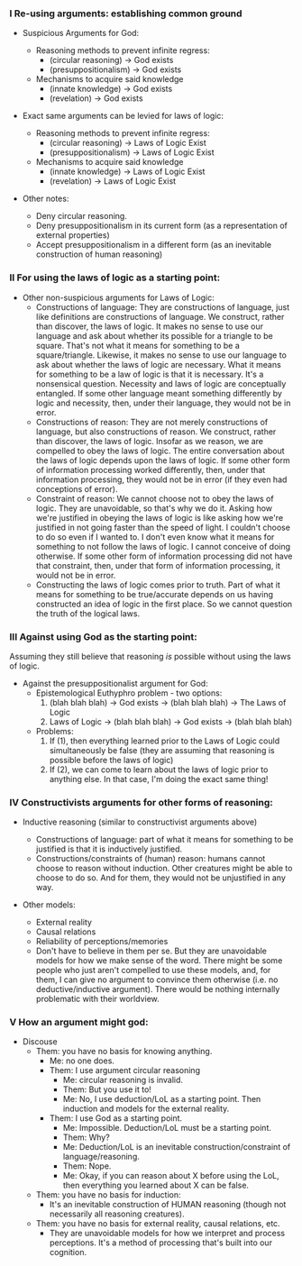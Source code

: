 ### I Re-using arguments: establishing common ground

- Suspicious Arguments for God:
    - Reasoning methods to prevent infinite regress:
        - (circular reasoning) -> God exists
        - (presuppositionalism) -> God exists
    - Mechanisms to acquire said knowledge
        - (innate knowledge) -> God exists
        - (revelation) -> God exists
        
- Exact same arguments can be levied for laws of logic:
    - Reasoning methods to prevent infinite regress:
        - (circular reasoning) -> Laws of Logic Exist
        - (presuppositionalism) -> Laws of Logic Exist
    - Mechanisms to acquire said knowledge
        - (innate knowledge) -> Laws of Logic Exist
        - (revelation) -> Laws of Logic Exist

- Other notes:
    - Deny circular reasoning.
    - Deny presuppositionalism in its current form (as a representation of external properties)
    - Accept presuppositionalism in a different form (as an inevitable construction of human reasoning)

### II For using the laws of logic as a starting point:

- Other non-suspicious arguments for Laws of Logic:
    - Constructions of language: They are constructions of language, just like definitions are constructions of language. We construct, rather than discover, the laws of logic. It makes no sense to use our language and ask about whether its possible for a triangle to be square. That's not what it means for something to be a square/triangle. Likewise, it makes no sense to use our language to ask about whether the laws of logic are necessary. What it means for something to be a law of logic is that it is necessary. It's a nonsensical question. Necessity and laws of logic are conceptually entangled. If some other language meant something differently by logic and necessity, then, under their language, they would not be in error.
    - Constructions of reason: They are not merely constructions of language, but also constructions of reason. We construct, rather than discover, the laws of logic. Insofar as we reason, we are compelled to obey the laws of logic. The entire conversation about the laws of logic depends upon the laws of logic. If some other form of information processing worked differently, then, under that information processing, they would not be in error (if they even had conceptions of error).
    - Constraint of reason: We cannot choose not to obey the laws of logic. They are unavoidable, so that's why we do it. Asking how we're justified in obeying the laws of logic is like asking how we're justified in not going faster than the speed of light. I couldn't choose to do so even if I wanted to. I don't even know what it means for something to not follow the laws of logic. I cannot conceive of doing otherwise. If some other form of information processing did not have that constraint, then, under that form of information processing, it would not be in error. 
    - Constructing the laws of logic comes prior to truth. Part of what it means for something to be true/accurate depends on us having constructed an idea of logic in the first place. So we cannot question the truth of the logical laws.

### III Against using God as the starting point:

Assuming they still believe that reasoning *is* possible without using the laws of logic.

- Against the presuppositionalist argument for God: 
    - Epistemological Euthyphro problem - two options:
        1. (blah blah blah) -> God exists -> (blah blah blah) -> The Laws of Logic
        2. Laws of Logic -> (blah blah blah) -> God exists -> (blah blah blah)
    - Problems:
        1. If (1), then everything learned prior to the Laws of Logic could simultaneously be false (they are assuming that reasoning is possible before the laws of logic)
        2. If (2), we can come to learn about the laws of logic prior to anything else. In that case, I'm doing the exact same thing!

### IV Constructivists arguments for other forms of reasoning:

- Inductive reasoning (similar to constructivist arguments above)
    - Constructions of language: part of what it means for something to be justified is that it is inductively justified.
    - Constructions/constraints of (human) reason: humans cannot choose to reason without induction. Other creatures might be able to choose to do so. And for them, they would not be unjustified in any way.

- Other models:
    - External reality
    - Causal relations
    - Reliability of perceptions/memories
    - Don't have to believe in them per se. But they are unavoidable models for how we make sense of the word. There might be some people who just aren't compelled to use these models, and, for them, I can give no argument to convince them otherwise (i.e. no deductive/inductive argument). There would be nothing internally problematic with their worldview.

### V How an argument might god:

- Discouse
    - Them: you have no basis for knowing anything.
        - Me: no one does.
        - Them: I use argument circular reasoning
            - Me: circular reasoning is invalid.
            - Them: But you use it to!
            - Me: No, I use deduction/LoL as a starting point. Then induction and models for the external reality.
        - Them: I use God as a starting point.
            - Me: Impossible. Deduction/LoL must be a starting point.
            - Them: Why?
            - Me: Deduction/LoL is an inevitable construction/constraint of language/reasoning.
            - Them: Nope.
            - Me: Okay, if you can reason about X before using the LoL, then everything you learned about X can be false.
    - Them: you have no basis for induction:
        - It's an inevitable construction of HUMAN reasoning (though not necessarily all reasoning creatures).
    - Them: you have no basis for external reality, causal relations, etc.
        - They are unavoidable models for how we interpret and process perceptions. It's a method of processing that's built into our cognition.